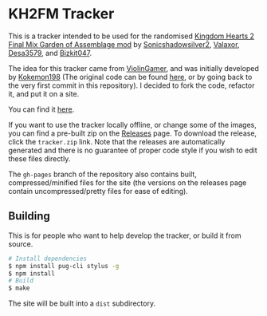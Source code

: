 # KH2FM Tracker

This is a tracker intended to be used for the randomised [Kingdom Hearts 2 Final Mix Garden of Assemblage mod](https://docs.google.com/document/d/1GYjEnrM_TIk7qyO75clPLYD-_nP5wTR7K6SE-Wn-QCg/edit) by [Sonicshadowsilver2](https://twitter.com/Sonicshadowsil2), [Valaxor](https://twitter.com/valaxor), [Desa3579](https://twitter.com/desa3579), and [Bizkit047](https://twitter.com/Bizkit047).

The idea for this tracker came from [ViolinGamer](https://twitter.com/ViolinGamer), and was initially developed by [Kokemon198](https://twitter.com/jorgeoviedo1998) (The original code can be found [here](https://drive.google.com/drive/folders/18iGi4Bq_7q7vbFjopl9BTWD5izxu_bwe), or by going back to the very first commit in this repository). I decided to fork the code, refactor it, and put it on a site.

You can find it [here](https://tracker.zaxu.xyz).

If you want to use the tracker locally offline, or change some of the images, you can find a pre-built zip on the [Releases](https://github.com/zaxutic/kh2fm-rando-tracker/releases/latest) page. To download the release, click the `tracker.zip` link. Note that the releases are automatically generated and there is no guarantee of proper code style if you wish to edit these files directly.

The `gh-pages` branch of the repository also contains built, compressed/minified files for the site (the versions on the releases page contain uncompressed/pretty files for ease of editing).

## Building

This is for people who want to help develop the tracker, or build it from source.

```sh
# Install dependencies
$ npm install pug-cli stylus -g
$ npm install
# Build
$ make
```

The site will be built into a `dist` subdirectory.
